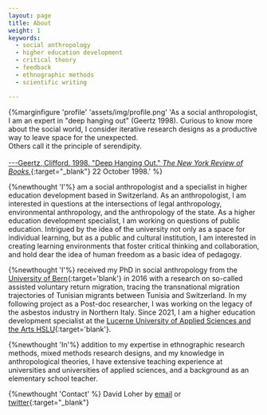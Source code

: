 ```yaml
---
layout: page
title: About
weight: 1
keywords:
  - social anthropology
  - higher education development
  - critical theory
  - feedback
  - ethnographic methods
  - scientific writing

---
```


{%marginfigure 'profile' 'assets/img/profile.png' 'As a social anthropologist, I am an expert in "deep hanging out" (Geertz 1998). Curious to know more about the social world, I consider iterative research designs as a productive way to leave space for the unexpected.
<br>Others call it the principle of serendipity.
<br>
<br>[---Geertz, Clifford. 1998. "Deep Hanging Out." *The New York Review of Books,*](https://www.nybooks.com/articles/1998/10/22/deep-hanging-out/){:target="_blank"} 22 October 1998.' %}

{%newthought 'I'%} am a social anthropologist and a specialist in higher education development based in Switzerland. As an anthropologist, I am interested in questions at the intersections of legal anthropology, environmental anthropology, and the anthropology of the state. As a higher education development specialist, I am working on questions of public education. Intrigued by the idea of the university not only as a space for individual learning, but as a public and cultural institution, I am interested in creating learning environments that foster critical thinking and collaboration, and hold dear the idea of human freedom as a basic idea of pedagogy.

{%newthought 'I'%} received my PhD in social anthropology from the [University of Bern](https://www.anthro.unibe.ch){:target='blank'} in 2016 with a research on so-called assisted voluntary return migration, tracing the transnational migration trajectories of Tunisian migrants between Tunisia and Switzerland. In my following project as a Post-doc researcher, I was working on the legacy of the asbestos industry in Northern Italy. Since 2021, I am a higher education development specialist at the [Lucerne University of Applied Sciences and the Arts HSLU](https://www.hslu.ch/zllf){:target='blank'}.

{%newthought 'In'%} addition to my expertise in ethnographic research methods, mixed methods research designs, and my knowledge in anthropological theories, I have extensive teaching experience at universities and universities of applied sciences, and a background as an elementary school teacher.

{%newthought 'Contact' %} David Loher by [email](mailto:david.loher@posteo.org) or [twitter](https://www.twitter.com/dloher){:target="_blank"}
